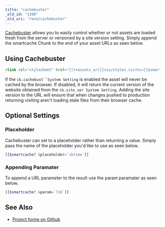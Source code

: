 ```yaml
---
title: "cachebuster"
_old_id: "1390"
_old_uri: "revo/cachebuster"
---
```


 [Cachebuster](http://modx.com/extras/package/cachebuster) allows you to easily control whether or not assets are loaded fresh from the server or versioned by a site version setting. Simply append the smartcache Chunk to the end of your asset URLs as seen below.

## Using Cachebuster

 ``` html
<link rel="stylesheet" href="[[++assets_url]]css/styles.css?nc=[[$smartcache]]">
```

 If the `cb.cachebust``System Setting` is enabled the asset will never be cached by the browser. If disabled, it will return the current version of the website obtained from the `cb.site_ver System Setting`. Adding the site version to the URL will ensure that when changes pushed to production returning visiting aren't loading stale files from their browser cache.

## Optional Settings

### Placeholder

 Cachebuster can set to a placeholder rather than returning a value. Simply pass the name of the placeholder you'd like to use as seen below.

 ``` php
[[$smartcache? &placeholder=`cbtime`]]
```

### Appending Paramater

 To append a URL parameter to the result use the param paramater as seen below.

 ``` php
[[$smartcache? &param=`?cb`]]
```

## See Also

- [Project home on Github](https://github.com/jpdevries/Cachebuster)

